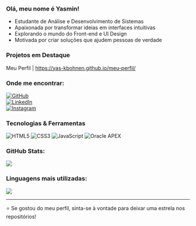   ### Olá, meu nome é Yasmin!


  - Estudante de Análise e Desenvolvimento de Sistemas  
  - Apaixonada por transformar ideias em interfaces intuitivas  
  - Explorando o mundo do Front-end e UI Design  
  - Motivada por criar soluções que ajudem pessoas de verdade

  ### Projetos em Destaque
  Meu Perfil | https://yas-kbohnen.github.io/meu-perfil/

  ### Onde me encontrar:

  [![GitHub](https://img.shields.io/static/v1?label=GitHub&message=yas-kbohnen&color=f8efd4&style=for-the-badge)](https://github.com/yas-kbohnen)  
  [![LinkedIn](https://img.shields.io/static/v1?label=LinkedIn&message=yas.kbohnen&color=f8efd4&style=for-the-badge)](https://www.linkedin.com/in/yasmin-kaefer-bohnen-b4341234b/)  
  [![Instagram](https://img.shields.io/static/v1?label=Instagram&message=yas.kbohnen&color=f8efd4&style=for-the-badge)](https://www.instagram.com/yas.kbohnen/)

  ### Tecnologias & Ferramentas

  ![HTML5](https://img.shields.io/badge/HTML5-E34F26?style=for-the-badge&color=555555)
  ![CSS3](https://img.shields.io/badge/CSS3-1572B6?style=for-the-badge&color=555555)
  ![JavaScript](https://img.shields.io/badge/JavaScript-F7DF1E?style=for-the-badge&color=555555)
  ![Oracle APEX](https://img.shields.io/badge/Oracle%20APEX-F80000?style=for-the-badge&logo=oracle&color=555555)

  
  ### GitHub Stats:
  
  <img src="https://github-readme-stats.vercel.app/api?username=yas-kbohnen&show_icons=true&hide_title=true&title_color=783c00&text_color=af552e&icon_color=783c00&bg_color=f8efd4&cache_seconds=2300"/>

  ### Linguagens mais utilizadas:

  <img src="https://github-readme-stats.vercel.app/api/top-langs/?username=yas-kbohnen&hide_title=true&layout=compact&title_color=783c00&text_color=af552e&bg_color=f8efd4" />

  ---

⭐ Se gostou do meu perfil, sinta-se à vontade para deixar uma estrela nos repositórios!
